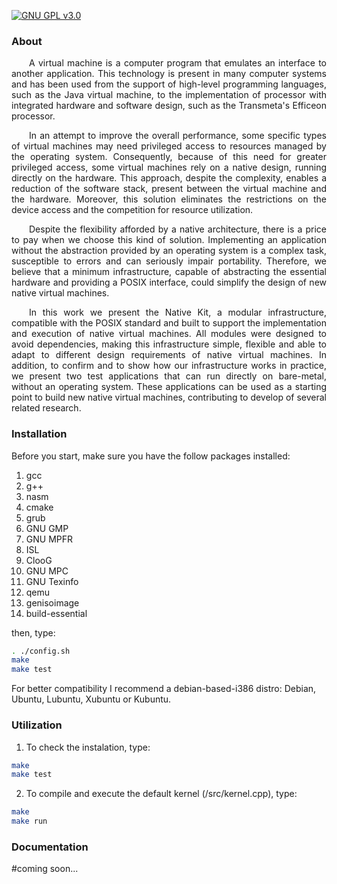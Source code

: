 [![GNU GPL v3.0](http://www.gnu.org/graphics/gplv3-127x51.png)](http://www.gnu.org/licenses/gpl.html)

### About
<p style="text-indent: 2em;" align="justify">
A virtual machine is a computer program that emulates an interface to another application. This technology is present in many computer systems and has been used from the support of high-level programming languages, such as the Java virtual machine, to the implementation of processor with integrated hardware and software design, such as the Transmeta's Efficeon processor.
</p>

<p style="text-indent: 2em;" align="justify">
In an attempt to improve the overall performance, some specific types of virtual machines may need privileged access to resources managed by the operating system. Consequently, because of this need for greater privileged access, some virtual machines rely on a native design, running directly on the hardware. This approach, despite the complexity, enables a reduction of the software stack, present between the virtual machine and the hardware. Moreover, this solution eliminates the restrictions on the device access and the competition for resource utilization.
</p>

<p style="text-indent: 2em;" align="justify">
Despite the flexibility afforded by a native architecture, there is a price to pay when we choose this kind of solution. Implementing an application without the abstraction provided by an operating system is a complex task, susceptible to errors and can seriously impair portability. Therefore, we believe that a minimum infrastructure, capable of abstracting the essential hardware and providing a POSIX interface, could simplify the design of new native virtual machines.
</p>

<p style="text-indent: 2em;" align="justify">
In this work we present the Native Kit, a modular infrastructure, compatible with the POSIX standard and built to support the implementation and execution of native virtual machines. All modules were designed to avoid dependencies, making this infrastructure simple, flexible and able to adapt to different design requirements of native virtual machines. In addition, to confirm and to show how our infrastructure works in practice, we present two test applications that can run directly on bare-metal, without an operating system. These applications can be used as a starting point to build new native virtual machines,  contributing to develop of several related research.
</p>

### Installation
Before you start, make sure you have the follow packages installed:
1. gcc
2. g++
3. nasm
4. cmake
5. grub
6. GNU GMP
7. GNU MPFR
8. ISL
9. ClooG
10. GNU MPC
11. GNU Texinfo
12. qemu
13. genisoimage
14. build-essential

then, type:

```sh
. ./config.sh
make
make test
```

For better compatibility I recommend a debian-based-i386 distro: Debian, Ubuntu, Lubuntu, Xubuntu or Kubuntu.

### Utilization
1. To check the instalation, type:
```sh
make
make test
```

2. To compile and execute the default kernel (/src/kernel.cpp), type:
```sh
make
make run
```

### Documentation
#coming soon...

